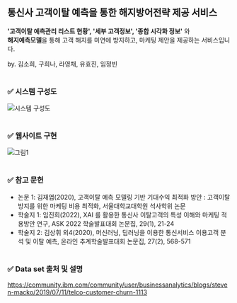 ## **통신사 고객이탈 예측을 통한 해지방어전략 제공 서비스**

**'고객이탈 예측관리 리스트 현황', '세부 고객정보', '종합 시각화 정보'** 와<br/>
**해지예측모델**을 통해 고객 해지를 미연에 방지하고, 마케팅 제안을 제공하는 서비스입니다.

by. 김소희, 구희나, 라영채, 유효진, 임정빈
<br/><br/>

### ✅ 시스템 구성도
![시스템 구성도](https://github.com/uhyozzy/multi_finalproject/assets/134241881/4253eb1b-f46e-4be4-a7fa-acbcd6f15c22)
<br/><br/>

### ✅ 웹사이트 구현
![그림1](https://github.com/uhyozzy/multi_finalproject/assets/134241881/a6fffe63-c345-472f-80c4-677ee1842aac)
<br/><br/>

### ✅ 참고 문헌
- 논문 1: 김재엽(2020), 고객이탈 예측 모델링 기반 기대수익 최적화 방안 : 고객이탈 방지를 위한 마케팅 비용 최적화, 서울대학교대학원 석사학위 논문
- 학술지 1: 임진희(2022), XAI 를 활용한 통신사 이탈고객의 특성 이해와 마케팅 적용방안 연구, ASK 2022 학술발표대회 논문집, 29(1), 21-24
- 학술지 2: 김상휘 외4(2020), 머신러닝, 딥러닝을 이용한 통신서비스 이용고객 분석 및 이탈 예측, 온라인 추계학술발표대회 논문집, 27(2), 568-571
<br/><br/>

### ✅ Data set 출처 및 설명
https://community.ibm.com/community/user/businessanalytics/blogs/steven-macko/2019/07/11/telco-customer-churn-1113

